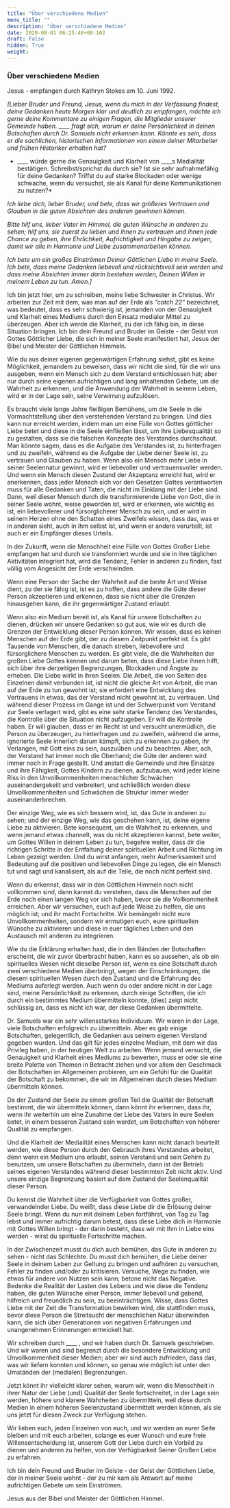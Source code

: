 ```yaml
---
title: "Über verschiedene Medien"
menu_title: ""
description: "Über verschiedene Medien"
date: 2020-08-01 06:25:48+00:102
draft: False
hidden: True
weight:
---
```

### Über verschiedene Medien

Jesus - empfangen durch Kathryn Stokes am 10. Juni 1992.

*[Lieber Bruder und Freund, Jesus, wenn du mich in der Verfassung findest, deine Gedanken heute Morgen klar und deutlich zu empfangen, möchte ich gerne deine Kommentare zu einigen Fragen, die Mitglieder unserer Gemeinde haben. ____ fragt sich, warum er deine Persönlichkeit in deinen Botschaften durch Dr. Samuels nicht erkennen kann. Könnte es sein, dass er die sachlichen, historischen Informationen von einem deiner Mitarbeiter und frühen Historiker erhalten hat?*

* ____ würde gerne die Genauigkeit und Klarheit von ____s Medialität bestätigen. Schreibst/sprichst du durch sie? Ist sie sehr aufnahmefähig für deine Gedanken? Triffst du auf starke Blockaden oder wenige schwache, wenn du versuchst, sie als Kanal für deine Kommunikationen zu nutzen?*

*Ich liebe dich, lieber Bruder, und bete, dass wir größeres Vertrauen und Glauben in die guten Absichten des anderen gewinnen können.*

*Bitte hilf uns, lieber Vater im Himmel, die guten Wünsche in anderen zu sehen; hilf uns, sie zuerst zu lieben und ihnen zu vertrauen und ihnen jede Chance zu geben, ihre Ehrlichkeit, Aufrichtigkeit und Hingabe zu zeigen, damit wir alle in Harmonie und Liebe zusammenarbeiten können.*

*Ich bete um ein großes Einströmen Deiner Göttlichen Liebe in meine Seele. Ich bete, dass meine Gedanken liebevoll und rücksichtsvoll sein werden und dass meine Absichten immer darin bestehen werden, Deinen Willen in meinem Leben zu tun. Amen.]*

Ich bin jetzt hier, um zu schreiben, meine liebe Schwester in Christus. Wir arbeiten zur Zeit mit dem, was man auf der Erde als *"catch 22"* bezeichnet, was bedeutet, dass es sehr schwierig ist, jemanden von der Genauigkeit und Klarheit eines Mediums durch den Einsatz medialer Mittel zu überzeugen. Aber ich werde die Klarheit, zu der ich fähig bin, in diese Situation bringen. Ich bin dein Freund und Bruder im Geiste - der Geist von Gottes Göttlicher Liebe, die sich in meiner Seele manifestiert hat, Jesus der Bibel und Meister der Göttlichen Himmeln.

Wie du aus deiner eigenen gegenwärtigen Erfahrung siehst, gibt es keine Möglichkeit, jemandem zu beweisen, dass wir nicht die sind, für die wir uns ausgeben, wenn ein Mensch sich zu dem Verstand entschlossen hat; aber nur durch seine eigenen aufrichtigen und lang anhaltenden Gebete, um die Wahrheit zu erkennen, und die Anwendung der Wahrheit in seinem Leben, wird er in der Lage sein, seine Verwirrung aufzulösen.

Es braucht viele lange Jahre fleißigen Bemühens, um die Seele in die Vormachtstellung über den verstehenden Verstand zu bringen. Und dies kann nur erreicht werden, indem man um eine Fülle von Gottes göttlicher Liebe betet und diese in die Seele einfließen lässt, um ihre Liebesqualität so zu gestalten, dass sie die falschen Konzepte des Verstandes durchschaut. Man könnte sagen, dass es die Aufgabe des Verstandes ist, zu hinterfragen und zu zweifeln, während es die Aufgabe der Liebe deiner Seele ist, zu vertrauen und Glauben zu haben. Wenn also ein Mensch mehr Liebe in seiner Seelennatur gewinnt, wird er liebevoller und vertrauensvoller werden. Und wenn ein Mensch diesen Zustand der Akzeptanz erreicht hat, wird er anerkennen, dass jeder Mensch sich vor den Gesetzen Gottes verantworten muss für alle Gedanken und Taten, die nicht im Einklang mit der Liebe sind. Dann, weil dieser Mensch durch die transformierende Liebe von Gott, die in seiner Seele wohnt, weise geworden ist, wird er erkennen, wie wichtig es ist, ein liebevollerer und fürsorglicherer Mensch zu sein, und er wird in seinem Herzen ohne den Schatten eines Zweifels wissen, dass das, was er in anderen sieht, auch in ihm selbst ist, und wenn er andere verurteilt, ist auch er ein Empfänger dieses Urteils.

In der Zukunft, wenn die Menschheit eine Fülle von Gottes Großer Liebe empfangen hat und durch sie transformiert wurde und sie in ihre täglichen Aktivitäten integriert hat, wird die Tendenz, Fehler in anderen zu finden, fast völlig vom Angesicht der Erde verschwinden.

Wenn eine Person der Sache der Wahrheit auf die beste Art und Weise dient, zu der sie fähig ist, ist es zu hoffen, dass andere die Güte dieser Person akzeptieren und erkennen, dass sie nicht über die Grenzen hinausgehen kann, die ihr gegenwärtiger Zustand erlaubt.

Wenn also ein Medium bereit ist, als Kanal für unsere Botschaften zu dienen, drücken wir unsere Gedanken so gut aus, wie wir es durch die Grenzen der Entwicklung dieser Person können. Wir wissen, dass es keinen Menschen auf der Erde gibt, der zu diesem Zeitpunkt perfekt ist. Es gibt Tausende von Menschen, die danach streben, liebevollere und fürsorglichere Menschen zu werden. Es gibt viele, die die Wahrheiten der großen Liebe Gottes kennen und darum beten, dass diese Liebe ihnen hilft, sich über ihre derzeitigen Begrenzungen, Blockaden und Ängste zu erheben. Die Liebe wirkt in ihren Seelen. Die Arbeit, die von Seiten des Einzelnen damit verbunden ist, ist nicht die gleiche Art von Arbeit, die man auf der Erde zu tun gewohnt ist; sie erfordert eine Entwicklung des Vertrauens in etwas, das der Verstand nicht gewohnt ist, zu vertrauen. Und während dieser Prozess im Gange ist und der Schwerpunkt vom Verstand zur Seele verlagert wird, gibt es eine sehr starke Tendenz des Verstandes, die Kontrolle über die Situation nicht aufzugeben. Er will die Kontrolle haben. Er will glauben, dass er im Recht ist und versucht unermüdlich, die Person zu überzeugen, zu hinterfragen und zu zweifeln, während die arme, ignorierte Seele innerlich darum kämpft, sich zu erkennen zu geben, ihr Verlangen, mit Gott eins zu sein, auszuüben und zu beachten. Aber, ach, der Verstand hat immer noch die Oberhand; die Güte der anderen wird immer noch in Frage gestellt. Und anstatt die Gemeinde und ihre Einsätze und ihre Fähigkeit, Gottes Kindern zu dienen, aufzubauen, wird jeder kleine Riss in den Unvollkommenheiten menschlicher Schwächen auseinandergekeilt und verbreitert, und schließlich werden diese Unvollkommenheiten und Schwächen die Struktur immer wieder auseinanderbrechen.

Der einzige Weg, wie es sich bessern wird, ist, das Gute in anderen zu sehen; und der einzige Weg, wie das geschehen kann, ist, deine eigene Liebe zu aktivieren. Bete konsequent, um die Wahrheit zu erkennen, und wenn jemand etwas channelt, was du nicht akzeptieren kannst, bete weiter, um Gottes Willen in deinem Leben zu tun, begehre weiter, dass dir die richtigen Schritte in der Entfaltung deiner spirituellen Arbeit und Richtung im Leben gezeigt werden. Und du wirst anfangen, mehr Aufmerksamkeit und Bedeutung auf die positiven und liebevollen Dinge zu legen, die ein Mensch tut und sagt und kanalisiert, als auf die Teile, die noch nicht perfekt sind.

Wenn du erkennst, dass wir in den Göttlichen Himmeln noch nicht vollkommen sind, dann kannst du verstehen, dass die Menschen auf der Erde noch einen langen Weg vor sich haben, bevor sie die Vollkommenheit erreichen. Aber wir versuchen, euch auf jede Weise zu helfen, die uns möglich ist; und ihr macht Fortschritte. Wir bemängeln nicht eure Unvollkommenheiten, sondern wir ermutigen euch, eure spirituellen Wünsche zu aktivieren und diese in euer tägliches Leben und den Austausch mit anderen zu integrieren.

Wie du die Erklärung erhalten hast, die in den Bänden der Botschaften erscheint, die wir zuvor überbracht haben, kann es so aussehen, als ob ein spirituelles Wesen nicht dieselbe Person ist, wenn es eine Botschaft durch zwei verschiedene Medien überbringt, wegen der Einschränkungen, die diesem spirituellen Wesen durch den Zustand und die Erfahrung des Mediums auferlegt werden. Auch wenn du oder andere nicht in der Lage sind, meine Persönlichkeit zu erkennen, durch einige Schriften, die ich durch ein bestimmtes Medium übermitteln konnte, (dies) zeigt nicht schlüssig an, dass es nicht ich war, der diese Gedanken übermittelte.

Dr. Samuels war ein sehr willensstarkes Individuum. Wir waren in der Lage, viele Botschaften erfolgreich zu übermitteln. Aber es gab einige Botschaften, gelegentlich, die Gedanken aus seinem eigenen Verstand gegeben wurden. Und das gilt für jedes einzelne Medium, mit dem wir das Privileg haben, in der heutigen Welt zu arbeiten. Wenn jemand versucht, die Genauigkeit und Klarheit eines Mediums zu bewerten, muss er oder sie eine breite Palette von Themen in Betracht ziehen und vor allem den Geschmack der Botschaften im Allgemeinen probieren, um ein Gefühl für die Qualität der Botschaft zu bekommen, die wir im Allgemeinen durch dieses Medium übermitteln können.

Da der Zustand der Seele zu einem großen Teil die Qualität der Botschaft bestimmt, die wir übermitteln können, dann könnt ihr erkennen, dass ihr, wenn ihr weiterhin um eine Zunahme der Liebe des Vaters in eure Seelen betet, in einem besseren Zustand sein werdet, um Botschaften von höherer Qualität zu empfangen.

Und die Klarheit der Medialität eines Menschen kann nicht danach beurteilt werden, wie diese Person durch den Gebrauch ihres Verstandes arbeitet, denn wenn ein Medium uns erlaubt, seinen Verstand und sein Gehirn zu benutzen, um unsere Botschaften zu übermitteln, dann ist der Betrieb seines eigenen Verstandes während dieser bestimmten Zeit nicht aktiv. Und unsere einzige Begrenzung basiert auf dem Zustand der Seelenqualität dieser Person.

Du kennst die Wahrheit über die Verfügbarkeit von Gottes großer, verwandelnder Liebe. Du weißt, dass diese Liebe dir die Erlösung deiner Seele bringt. Wenn du nun mit deinem Leben fortfährst, von Tag zu Tag lebst und immer aufrichtig darum betest, dass diese Liebe dich in Harmonie mit Gottes Willen bringt - der darin besteht, dass wir mit Ihm in Liebe eins werden - wirst du spirituelle Fortschritte machen.

In der Zwischenzeit musst du dich auch bemühen, das Gute in anderen zu sehen - nicht das Schlechte. Du musst dich bemühen, die Liebe deiner Seele in deinem Leben zur Geltung zu bringen und aufhören zu versuchen, Fehler zu finden und/oder zu kritisieren. Versuche, Wege zu finden, wie etwas für andere von Nutzen sein kann; betone nicht das Negative. Bedenke die Realität der Lasten des Lebens und wie diese die Tendenz haben, die guten Wünsche einer Person, immer liebevoll und gebend, hilfreich und freundlich zu sein, zu beeinträchtigen. Wisse, dass Gottes Liebe mit der Zeit die Transformation bewirken wird, die stattfinden muss, bevor diese Person die Streitsucht der menschlichen Natur überwinden kann, die sich über Generationen von negativen Erfahrungen und unangenehmen Erinnerungen entwickelt hat.

Wir schreiben durch ____ , und wir haben durch Dr. Samuels geschrieben. Und wir waren und sind begrenzt durch die besondere Entwicklung und Unvollkommenheit dieser Medien; aber wir sind auch zufrieden, dass das, was wir liefern konnten und können, so genau wie möglich ist unter den Umständen der (medialen) Begrenzungen.

Jetzt könnt ihr vielleicht klarer sehen, warum wir, wenn die Menschheit in ihrer Natur der Liebe (und) Qualität der Seele fortschreitet, in der Lage sein werden, höhere und klarere Wahrheiten zu übermitteln, weil diese durch Medien in einem höheren Seelenzustand übermittelt werden können, als sie uns jetzt für diesen Zweck zur Verfügung stehen.

Wir lieben euch, jeden Einzelnen von euch, und wir werden an eurer Seite bleiben und mit euch arbeiten, solange es euer Wunsch und eure freie Willensentscheidung ist, unserem Gott der Liebe durch ein Vorbild zu dienen und anderen zu helfen, von der Verfügbarkeit Seiner Großen Liebe zu erfahren.

Ich bin dein Freund und Bruder im Geiste - der Geist der Göttlichen Liebe, der in meiner Seele wohnt - der zu mir kam als Antwort auf meine aufrichtigen Gebete um sein Einströmen.

Jesus aus der Bibel und Meister der Göttlichen Himmel.
